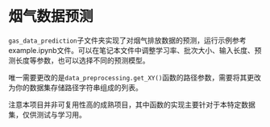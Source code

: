 # 烟气数据预测

`gas_data_prediction`子文件夹实现了对烟气排放数据的预测，运行示例参考example.ipynb文件。可以在笔记本文件中调整学习率、批次大小、输入长度、预测长度等参数，也可以选择不同的预测模型。

唯一需要更改的是`data_preprocessing.get_XY()`函数的路径参数，需要将其更改为你的数据集存储路径字符串组成的列表。

注意本项目并非可复用性高的成熟项目，其中函数的实现主要针对于本特定数据集，仅供测试与学习用。



